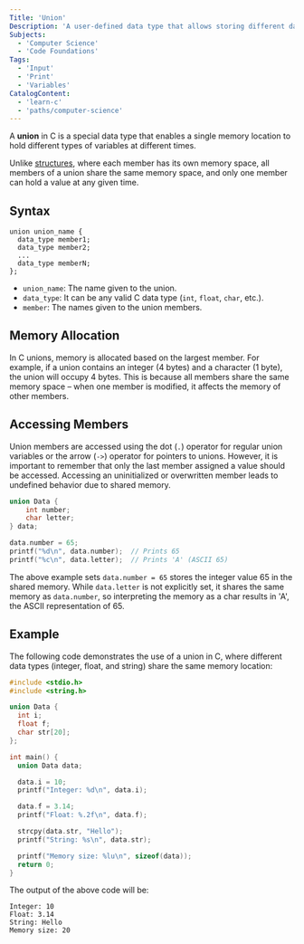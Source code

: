 ```yaml
---
Title: 'Union'
Description: 'A user-defined data type that allows storing different data types in the same memory location.'
Subjects:
  - 'Computer Science'
  - 'Code Foundations'
Tags:
  - 'Input'
  - 'Print'
  - 'Variables'
CatalogContent:
  - 'learn-c'
  - 'paths/computer-science'
---
```


A **union** in C is a special data type that enables a single memory location to hold different types of variables at different times. 

Unlike [structures](https://www.codecademy.com/resources/docs/c/structures), where each member has its own memory space, all members of a union share the same memory space, and only one member can hold a value at any given time.

## Syntax

```pseudo
union union_name {
  data_type member1;
  data_type member2;
  ...
  data_type memberN;
};
```

- `union_name`: The name given to the union.
- `data_type`: It can be any valid C data type (`int`, `float`, `char`, etc.).
- `member`: The names given to the union members.

## Memory Allocation

In C unions, memory is allocated based on the largest member. For example, if a union contains an integer (4 bytes) and a character (1 byte), the union will occupy 4 bytes. This is because all members share the same memory space – when one member is modified, it affects the memory of other members.

## Accessing Members

Union members are accessed using the dot (`.`) operator for regular union variables or the arrow (`->`) operator for pointers to unions. However, it is important to remember that only the last member assigned a value should be accessed. Accessing an uninitialized or overwritten member leads to undefined behavior due to shared memory.

```c
union Data {
    int number;
    char letter;
} data;

data.number = 65;
printf("%d\n", data.number);  // Prints 65
printf("%c\n", data.letter);  // Prints 'A' (ASCII 65)
```

The above example sets `data.number = 65` stores the integer value 65 in the shared memory. While `data.letter` is not explicitly set, it shares the same memory as `data.number`, so interpreting the memory as a char results in 'A', the ASCII representation of 65.

## Example

The following code demonstrates the use of a union in C, where different data types (integer, float, and string) share the same memory location:

```c
#include <stdio.h>
#include <string.h>

union Data {
  int i;
  float f;
  char str[20];
};

int main() {
  union Data data;

  data.i = 10;
  printf("Integer: %d\n", data.i);

  data.f = 3.14;
  printf("Float: %.2f\n", data.f);

  strcpy(data.str, "Hello");
  printf("String: %s\n", data.str);

  printf("Memory size: %lu\n", sizeof(data));
  return 0;
}
```

The output of the above code will be:

```shell
Integer: 10
Float: 3.14
String: Hello
Memory size: 20
```
